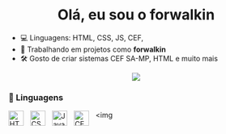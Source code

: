 <h1 align="center">Olá, eu sou o forwalkin</h1>

- 💻 Linguagens: HTML, CSS, JS, CEF,
- 🚀 Trabalhando em projetos como **forwalkin**
- 🛠️ Gosto de criar sistemas CEF SA-MP, HTML e muito mais

<p align="center">
  <img src="https://github-readme-stats.vercel.app/api?username=victorzin&show_icons=true&theme=radical" />
</p>

### 🤖 Linguagens
<img 
    align="left" 
    alt="HTML"
    title="HTML" 
    width="30px" 
    style="padding-right: 10px;" 
    src="https://cdn.jsdelivr.net/gh/devicons/devicon@latest/icons/html5/html5-original.svg" 
/>
<img 
    align="left" 
    alt="CSS" 
    title="CSS"
    width="30px" 
    style="padding-right: 10px;" 
    src="https://cdn.jsdelivr.net/gh/devicons/devicon@latest/icons/css3/css3-original.svg" 
/>
<img 
    align="left" 
    alt="JavaScript" 
    title="JavaScript"
    width="30px" 
    style="padding-right: 10px;" 
    src="https://cdn.jsdelivr.net/gh/devicons/devicon@latest/icons/javascript/javascript-original.svg" 
/>
<img 
<img 
    align="left" 
    alt="CEF" 
    title="CEF SA-MP"
    width="30px" 
    style="padding-right: 10px;" 
    src="https://upload.wikimedia.org/wikipedia/commons/8/8c/Chromium_Embedded_Framework_Logo.svg" 
/>
